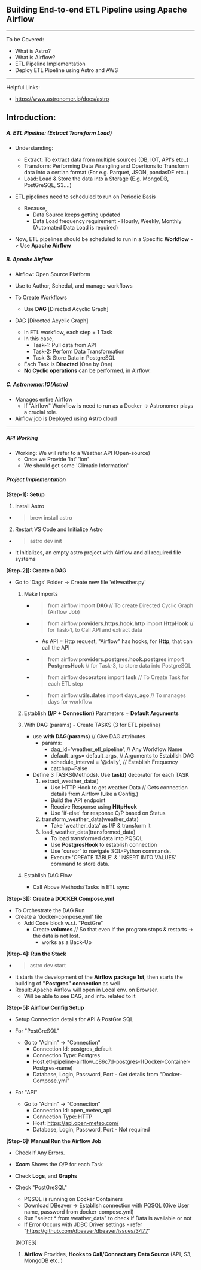 ##  Building End-to-end ETL Pipeline using Apache Airflow
-------------
To be Covered:
- What is Astro?
- What is Airflow?
- ETL Pipeline Implementation
- Deploy ETL Pipeline using Astro and AWS

-------------
Helpful Links:
- https://www.astronomer.io/docs/astro


Introduction:
-------------
##### A. ETL Pipeline: (Extract Transform Load)
- Understanding:
    - Extract: To extract data from multiple sources (DB, IOT, API's etc..)
    - Transform: Performing Data Wrangling and Opertions to Transform data into a certian format (For e.g. Parquet, JSON, pandasDF etc..)
    - Load: Load & Store the data into a Storage (E.g. MongoDB, PostGreSQL, S3....)

- ETL pipelines need to scheduled to run on Periodic Basis
    - Because,
        - Data Source keeps getting updated
        - Data Load frequency requirement - Hourly, Weekly, Monthly (Automated Data Load is required)

- Now, ETL pipelines should be scheduled to run in a Specific **Workflow** -> Use **Apache Airflow**

##### B. Apache Airflow
- Airflow: Open Source Platform
- Use to Author, Schedul, and manage workflows
- To Create Workflows
    - Use **DAG** [Directed Acyclic Graph]

- DAG [Directed Acyclic Graph]
    - In ETL workflow, each step = 1 Task
    - In this case, 
        - Task-1: Pull data from API 
        - Task-2: Perform Data Transformation
        - Task-3: Store Data in PostgreSQL
    - Each Task is **Directed** (One by One)
    - **No Cyclic operations** can be performed, in Airflow.


##### C. Astronomer.IO(Astro)
- Manages entire Airflow
    - If "Airflow" Workflow is need to run as a Docker -> Astronomer plays a crucial role.
- Airflow job is Deployed using Astro cloud 

------------
##### API Working
- Working: We will refer to a Weather API (Open-source)
    - Once we Provide 'lat' 'lon' 
    - We should get some 'Climatic Information'

##### Project Implementation
**[Step-1]: Setup**
1. Install Astro
- > brew install astro
2. Restart VS Code and Initialize Astro
- > astro dev init
- It Initializes, an empty astro project with Airflow and all required file systems

**[Step-2]]: Create a DAG**
- Go to 'Dags' Folder -> Create new file 'etlweather.py'
    1. Make Imports
        - > from airflow import **DAG** // To create Directed Cyclic Graph (Airflow Job)
        - > from airflow.**providers.https.hook.http** import **HttpHook** // for Task-1, to Call API and extract data
            - As API = Http request, "Airflow" has hooks, for **Http**, that can call the API
        - > from airflow.**providers.postgres.hook.postgres** import **PostgresHook** // for Task-3, to store data into PostgreSQL
        - > from airflow.**decorators** import **task** // To Create Task for each ETL step
        - > from airflow.**utils.dates** import **days_ago** // To manages days for workflow
    
    2. Establish **(I/P + Connection)** Parameters + **Default Arguments**

    3. With DAG (params) - Create TASKS (3 for ETL pipeline)
        - use **with DAG(params)** // Give DAG attributes
            - params: 
                - dag_id='weather_etl_pipeline',  // Any Workflow Name  
                - default_args= default_args, // Arguments to Establish DAG
                - schedule_interval = '@daily', // Establish Frequency
                - catchup=False
        - Define 3 TASKS(Methods). Use **task()** decorator for each TASK
            1. extract_weather_data()
                - Use HTTP Hook to get weather Data // Gets connection details from Airflow (Like a Config.)
                - Build the API endpoint
                - Receive Response using **HttpHook**
                - Use 'if-else' for response O/P based on Status
            2. transform_weather_data(weather_data)
                - Take 'weather_data' as I/P & transform it 
            3. load_weather_data(transformed_data)
                - To load transformed data into PQSQL
                - Use **PostgresHook** to establish connection
                - Use 'cursor' to navigate SQL-Python commands.
                - Execute 'CREATE TABLE' & 'INSERT INTO VALUES' command to store data.
    
    4. Establish DAG Flow
        - Call Above Methods/Tasks in ETL sync
    
**[Step-3]]: Create a DOCKER Compose.yml**
- To Orchestrate the DAG Run
- Create a 'docker-compose.yml' file 
    - Add Code block w.r.t. "PostGre"
        - Create **volumes** // So that even if the program stops & restarts -> the data is not lost.
            - works as a Back-Up

**[Step-4]: Run the Stack**
- > astro dev start
- It starts the development of the **Airflow package 1st**, then starts the building of **"Postgres" connection** as well
- Result: Apache Airflow will open in Local env. on Browser. 
    - Will be able to see DAG, and info. related to it

**[Step-5]: Airflow Config Setup**
- Setup Connection details for API & PostGre SQL
- For "PostGreSQL"
    - Go to "Admin" -> "Connection" 
        - Connection Id: postgres_default
        - Connection Type: Postgres
        - Host:etl-pipeline-airflow_c86c7d-postgres-1(Docker-Container-Postgres-name)
        - Database, Login, Password, Port - Get details from "Docker-Compose.yml"

- For "API"
    - Go to "Admin" -> "Connection" 
        - Connection Id: open_meteo_api
        - Connection Type: HTTP
        - Host: https://api.open-meteo.com/
        - Database, Login, Password, Port - Not required

**[Step-6]: Manual Run the Airflow Job**
- Check If Any Errors.
- **Xcom** Shows the O/P for each Task
- Check **Logs**, and **Graphs**
- Check "PostGreSQL" 
    - PQSQL is running on Docker Containers 
    - Download DBeaver -> Establish connection with PQSQL (Give User name, password from docker-compose.yml)
    - Run "select * from weather_data" to check if Data is available or not
    - If Error Occurs with JDBC Driver settings - refer "https://github.com/dbeaver/dbeaver/issues/3477"


    



    [NOTES]
    1. **Airflow** Provides, **Hooks to Call/Connect any Data Source** (API, S3, MongoDB etc..)



